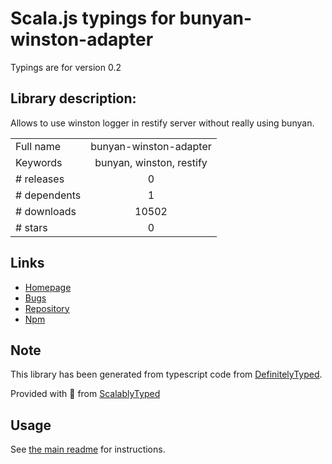 
# Scala.js typings for bunyan-winston-adapter

Typings are for version 0.2

## Library description:
Allows to use winston logger in restify server without really using bunyan.

|                    |                 |
| ------------------ | :-------------: |
| Full name          | bunyan-winston-adapter |
| Keywords           | bunyan, winston, restify |
| # releases         | 0 |
| # dependents       | 1 |
| # downloads        | 10502 |
| # stars            | 0 |

## Links
- [Homepage](https://github.com/gluwer/bunyan-winston-adapter#readme)
- [Bugs](https://github.com/gluwer/bunyan-winston-adapter/issues)
- [Repository](https://github.com/gluwer/bunyan-winston-adapter)
- [Npm](https://www.npmjs.com/package/bunyan-winston-adapter)
    


## Note
This library has been generated from typescript code from [DefinitelyTyped](https://definitelytyped.org).

Provided with :purple_heart: from [ScalablyTyped](https://github.com/oyvindberg/ScalablyTyped)

## Usage
See [the main readme](../../readme.md) for instructions.


